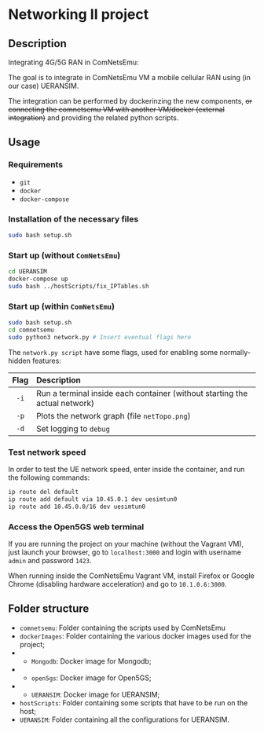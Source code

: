 # Networking II project
## Description
Integrating 4G/5G RAN in ComNetsEmu:

The goal is to integrate in ComNetsEmu VM a mobile cellular RAN using (in our case) UERANSIM.

The integration can be performed by dockerinzing the new components, ~~or connecting the comnetsemu VM with another VM/docker (external integration)~~ and providing the related python scripts.

## Usage
### Requirements
- `git`
- `docker`
- `docker-compose`
### Installation of the necessary files
```bash
sudo bash setup.sh
```
### Start up (without `ComNetsEmu`)
```bash
cd UERANSIM
docker-compose up
sudo bash ../hostScripts/fix_IPTables.sh
```

### Start up (within `ComNetsEmu`)
```bash
sudo bash setup.sh
cd comnetsemu
sudo python3 network.py # Insert eventual flags here
```

The `network.py script` have some flags, used for enabling some normally-hidden features:

| Flag | Description |
| :--: | :---------- |
| `-i` | Run a terminal inside each container (without starting the actual network) |
| `-p` | Plots the network graph (file `netTopo.png`) |
| `-d` | Set logging to `debug` |

### Test network speed
In order to test the UE network speed, enter inside the container, and run the following commands:
```bash
ip route del default
ip route add default via 10.45.0.1 dev uesimtun0
ip route add 10.45.0.0/16 dev uesimtun0
```

### Access the Open5GS web terminal
If you are running the project on your machine (without the Vagrant VM), just launch your browser, go to `localhost:3000` and login with username `admin` and password `1423`.

When running inside the ComNetsEmu Vagrant VM, install Firefox or Google Chrome (disabling hardware acceleration) and go to `10.1.0.6:3000`.

## Folder structure
- `comnetsemu`: Folder containing the scripts used by ComNetsEmu 
- `dockerImages`: Folder containing the various docker images used for the project;
- - `Mongodb`: Docker image for Mongodb;
- - `open5gs`: Docker image for Open5GS;
- - `UERANSIM`: Docker image for UERANSIM;
- `hostScripts`: Folder containing some scripts that have to be run on the host;
- `UERANSIM`: Folder containing all the configurations for UERANSIM.